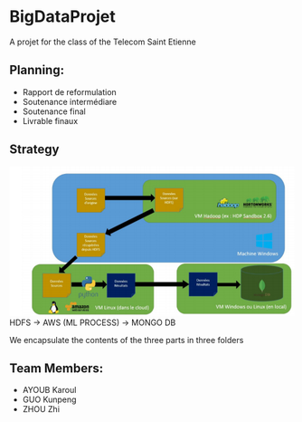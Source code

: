 # BigDataProjet
A projet for the class of the Telecom Saint Etienne


## Planning:
+ Rapport de reformulation 
+ Soutenance intermédiare
+ Soutenance final
+ Livrable finaux

## Strategy
![image](https://github.com/WOQUQ/BigDataProjet/blob/master/structure.PNG)
HDFS -> AWS (ML PROCESS) -> MONGO DB

We encapsulate the contents of the three parts in three folders

## Team Members:
+ AYOUB Karoul
+ GUO Kunpeng
+ ZHOU Zhi
